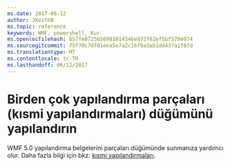 ```yaml
---
ms.date: 2017-06-12
author: JKeithB
ms.topic: reference
keywords: WMF, powershell, Kur
ms.openlocfilehash: b57fe0725b56981014346e872f62ef5bf578e974
ms.sourcegitcommit: 75f70c7df01eea5e7a2c16f9a3ab1dd437a1f8fd
ms.translationtype: MT
ms.contentlocale: tr-TR
ms.lasthandoff: 06/12/2017
---
```

# <a name="configure-node-with-multiple-configuration-fragments-partial-configurations"></a>Birden çok yapılandırma parçaları (kısmi yapılandırmaları) düğümünü yapılandırın

WMF 5.0 yapılandırma belgelerini parçaları düğümünde sunmanıza yardımcı olur. Daha fazla bilgi için bkz: [kısmi yapılandırmaları](https://msdn.microsoft.com/powershell/dsc/partialconfigs).

